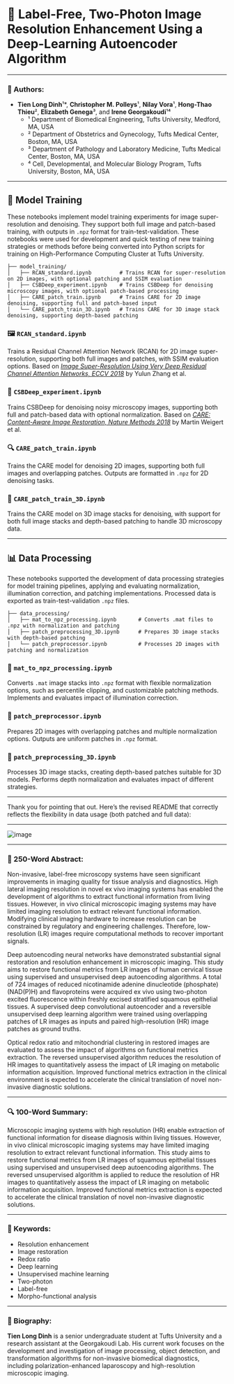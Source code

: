 # 📝 Label-Free, Two-Photon Image Resolution Enhancement Using a Deep-Learning Autoencoder Algorithm

---

### 👥 Authors:
- **Tien Long Dinh**¹*, **Christopher M. Polleys**¹, **Nilay Vora**¹, **Hong-Thao Thieu**², **Elizabeth Genega**³, and **Irene Georgakoudi**¹⁴  
  - ¹ Department of Biomedical Engineering, Tufts University, Medford, MA, USA  
  - ² Department of Obstetrics and Gynecology, Tufts Medical Center, Boston, MA, USA  
  - ³ Department of Pathology and Laboratory Medicine, Tufts Medical Center, Boston, MA, USA  
  - ⁴ Cell, Developmental, and Molecular Biology Program, Tufts University, Boston, MA, USA  

---
## 🧠 Model Training

These notebooks implement model training experiments for image super-resolution and denoising. They support both full image and patch-based training, with outputs in `.npz` format for train-test-validation. These notebooks were used for development and quick testing of new training strategies or methods before being converted into Python scripts for training on High-Performance Computing Cluster at Tufts University.

```plaintext
├── model_training/
│   ├── RCAN_standard.ipynb         # Trains RCAN for super-resolution on 2D images, with optional patching and SSIM evaluation
│   ├── CSBDeep_experiment.ipynb    # Trains CSBDeep for denoising microscopy images, with optional patch-based processing
│   ├── CARE_patch_train.ipynb      # Trains CARE for 2D image denoising, supporting full and patch-based input
│   └── CARE_patch_train_3D.ipynb   # Trains CARE for 3D image stack denoising, supporting depth-based patching
```

### 🖼️ `RCAN_standard.ipynb`

Trains a Residual Channel Attention Network (RCAN) for 2D image super-resolution, supporting both full images and patches, with SSIM evaluation options. Based on *[Image Super-Resolution Using Very Deep Residual Channel Attention Networks, ECCV 2018](https://openaccess.thecvf.com/content_ECCV_2018/papers/Yulun_Zhang_Image_Super-Resolution_Using_ECCV_2018_paper.pdf)* by Yulun Zhang et al.

### 🧪 `CSBDeep_experiment.ipynb`

Trains CSBDeep for denoising noisy microscopy images, supporting both full and patch-based data with optional normalization. Based on *[CARE: Content-Aware Image Restoration, Nature Methods 2018](https://doi.org/10.1038/s41592-018-0216-7)* by Martin Weigert et al.

### 🔍 `CARE_patch_train.ipynb`

Trains the CARE model for denoising 2D images, supporting both full images and overlapping patches. Outputs are formatted in `.npz` for 2D denoising tasks.

### 🧬 `CARE_patch_train_3D.ipynb`

Trains the CARE model on 3D image stacks for denoising, with support for both full image stacks and depth-based patching to handle 3D microscopy data.

---

## 📊 Data Processing

These notebooks supported the development of data processing strategies for model training pipelines, applying and evaluating normalization, illumination correction, and patching implementations. Processed data is exported as train-test-validation `.npz` files.

```plaintext
├── data_processing/
│   ├── mat_to_npz_processing.ipynb       # Converts .mat files to .npz with normalization and patching
│   ├── patch_preprocessing_3D.ipynb      # Prepares 3D image stacks with depth-based patching
│   └── patch_preprocessor.ipynb          # Processes 2D images with patching and normalization 
```

### 📝 `mat_to_npz_processing.ipynb`

Converts `.mat` image stacks into `.npz` format with flexible normalization options, such as percentile clipping, and customizable patching methods. Implements and evaluates impact of illumination correction.

### 🔧 `patch_preprocessor.ipynb`

Prepares 2D images with overlapping patches and multiple normalization options. Outputs are uniform patches in `.npz` format.

### 🧩 `patch_preprocessing_3D.ipynb`

Processes 3D image stacks, creating depth-based patches suitable for 3D models. Performs depth normalization and evaluates impact of different strategies.

---
Thank you for pointing that out. Here’s the revised README that correctly reflects the flexibility in data usage (both patched and full data):


---
![image](https://github.com/user-attachments/assets/cb2a1984-322d-4b45-9fe8-466163118310)

---

### 📄 250-Word Abstract:
Non-invasive, label-free microscopy systems have seen significant improvements in imaging quality for tissue analysis and diagnostics. High lateral imaging resolution in novel ex vivo imaging systems has enabled the development of algorithms to extract functional information from living tissues. However, in vivo clinical microscopic imaging systems may have limited imaging resolution to extract relevant functional information. Modifying clinical imaging hardware to increase resolution can be constrained by regulatory and engineering challenges. Therefore, low-resolution (LR) images require computational methods to recover important signals. 

Deep autoencoding neural networks have demonstrated substantial signal restoration and resolution enhancement in microscopic imaging. This study aims to restore functional metrics from LR images of human cervical tissue using supervised and unsupervised deep autoencoding algorithms. A total of 724 images of reduced nicotinamide adenine dinucleotide (phosphate) (NAD(P)H) and flavoproteins were acquired ex vivo using two-photon excited fluorescence within freshly excised stratified squamous epithelial tissues. A supervised deep convolutional autoencoder and a reversible unsupervised deep learning algorithm were trained using overlapping patches of LR images as inputs and paired high-resolution (HR) image patches as ground truths.

Optical redox ratio and mitochondrial clustering in restored images are evaluated to assess the impact of algorithms on functional metrics extraction. The reversed unsupervised algorithm reduces the resolution of HR images to quantitatively assess the impact of LR imaging on metabolic information acquisition. Improved functional metrics extraction in the clinical environment is expected to accelerate the clinical translation of novel non-invasive diagnostic solutions.

---

### 🔍 100-Word Summary:
Microscopic imaging systems with high resolution (HR) enable extraction of functional information for disease diagnosis within living tissues. However, in vivo clinical microscopic imaging systems may have limited imaging resolution to extract relevant functional information. This study aims to restore functional metrics from LR images of squamous epithelial tissues using supervised and unsupervised deep autoencoding algorithms. The reversed unsupervised algorithm is applied to reduce the resolution of HR images to quantitatively assess the impact of LR imaging on metabolic information acquisition. Improved functional metrics extraction is expected to accelerate the clinical translation of novel non-invasive diagnostic solutions.

---

### 🔑 Keywords:
- Resolution enhancement
- Image restoration
- Redox ratio
- Deep learning
- Unsupervised machine learning
- Two-photon
- Label-free
- Morpho-functional analysis

---

### 👤 Biography:
**Tien Long Dinh** is a senior undergraduate student at Tufts University and a research assistant at the Georgakoudi Lab. His current work focuses on the development and investigation of image processing, object detection, and transformation algorithms for non-invasive biomedical diagnostics, including polarization-enhanced laparoscopy and high-resolution microscopic imaging.
